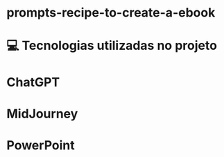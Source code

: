 # prompts-recipe-to-create-a-ebook
# 💻 Tecnologias utilizadas no projeto
# ChatGPT
# MidJourney
# PowerPoint
